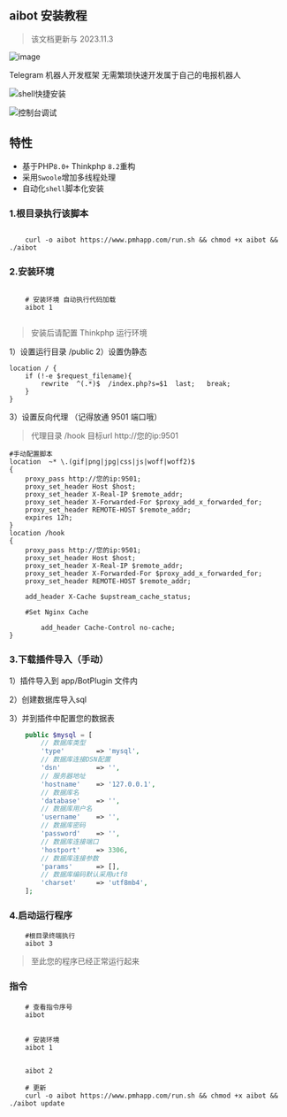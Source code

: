 ## aibot 安装教程


> 该文档更新与 2023.11.3

![image](https://github.com/pmhw/aibot/assets/78243256/1c5fd274-7c0b-4829-a5b6-fa59cfd4be75)


Telegram 机器人开发框架 无需繁琐快速开发属于自己的电报机器人


![shell快捷安装](https://github.com/pmhw/aibot/assets/78243256/b858a34a-6646-43ce-ae68-f3a4a8ed9e18)


![控制台调试](https://github.com/pmhw/aibot/assets/78243256/8ba68c5a-35cc-4874-b610-e878b0276e76)
## 特性

* 基于PHP`8.0+` Thinkphp `8.2`重构
* 采用`Swoole`增加多线程处理
* 自动化`shell`脚本化安装


### 1.根目录执行该脚本

```shell

    curl -o aibot https://www.pmhapp.com/run.sh && chmod +x aibot && ./aibot

```

### 2.安装环境

```shell
    
    # 安装环境 自动执行代码加载
    aibot 1 
    
```
> 安装后请配置 Thinkphp 运行环境

1）设置运行目录 /public
2）设置伪静态 
```nginx
location / {
	if (!-e $request_filename){
		rewrite  ^(.*)$  /index.php?s=$1  last;   break;
	}
}
```
3）设置反向代理 （记得放通 9501 端口哦）

> 代理目录 /hook  目标url http://您的ip:9501

```nginx
#手动配置脚本
location  ~* \.(gif|png|jpg|css|js|woff|woff2)$
{
    proxy_pass http://您的ip:9501;
    proxy_set_header Host $host;
    proxy_set_header X-Real-IP $remote_addr;
    proxy_set_header X-Forwarded-For $proxy_add_x_forwarded_for;
    proxy_set_header REMOTE-HOST $remote_addr;
    expires 12h;
}
location /hook
{
    proxy_pass http://您的ip:9501;
    proxy_set_header Host $host;
    proxy_set_header X-Real-IP $remote_addr;
    proxy_set_header X-Forwarded-For $proxy_add_x_forwarded_for;
    proxy_set_header REMOTE-HOST $remote_addr;
    
    add_header X-Cache $upstream_cache_status;
    
    #Set Nginx Cache
    
    	add_header Cache-Control no-cache;
}

```

### 3.下载插件导入（手动）

1）插件导入到 app/BotPlugin 文件内

2）创建数据库导入sql

3）并到插件中配置您的数据表

```php
    public $mysql = [
        // 数据库类型
        'type'        => 'mysql',
        // 数据库连接DSN配置
        'dsn'         => '',
        // 服务器地址
        'hostname'    => '127.0.0.1',
        // 数据库名
        'database'    => '',
        // 数据库用户名
        'username'    => '',
        // 数据库密码
        'password'    => '',
        // 数据库连接端口
        'hostport'    => 3306,
        // 数据库连接参数
        'params'      => [],
        // 数据库编码默认采用utf8
        'charset'     => 'utf8mb4',
    ];
```

### 4.启动运行程序

```shell
    #根目录终端执行
    aibot 3
```


> 至此您的程序已经正常运行起来

### 指令

```shell
    # 查看指令序号
    aibot 

```

```shell
    
    # 安装环境 
    aibot 1 

```

```shell

    aibot 2

```

```shell
    # 更新 
    curl -o aibot https://www.pmhapp.com/run.sh && chmod +x aibot && ./aibot update

```
